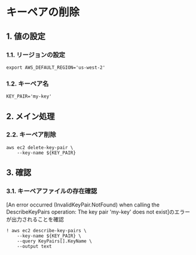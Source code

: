 <!-- omit in toc -->
# キーペアの削除

## 1. 値の設定

### 1.1. リージョンの設定

    export AWS_DEFAULT_REGION='us-west-2'

### 1.2. キーペア名

    KEY_PAIR='my-key'

## 2. メイン処理

### 2.2. キーペア削除

    aws ec2 delete-key-pair \
        --key-name ${KEY_PAIR} 

## 3. 確認

### 3.1. キーペアファイルの存在確認

[An error occurred (InvalidKeyPair.NotFound) when calling the DescribeKeyPairs operation: The key pair 'my-key' does not exist]のエラーが出力されることを確認

    ! aws ec2 describe-key-pairs \
        --key-name ${KEY_PAIR} \
        --query KeyPairs[].KeyName \
        --output text
